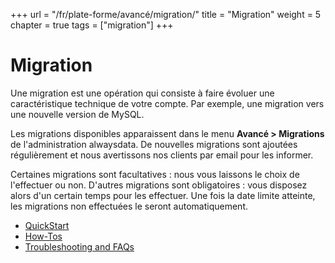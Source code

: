 +++
url = "/fr/plate-forme/avancé/migration/"
title = "Migration"
weight = 5
chapter = true
tags = ["migration"]
+++

# Migration

Une migration est une opération qui consiste à faire évoluer une caractéristique technique de votre compte. Par exemple, une migration vers une nouvelle version de MySQL.

Les migrations disponibles apparaissent dans le menu **Avancé > Migrations** de l'administration alwaysdata. De nouvelles migrations sont ajoutées régulièrement et nous avertissons nos clients par email pour les informer.

Certaines migrations sont facultatives : nous vous laissons le choix de l'effectuer ou non. D'autres migrations sont obligatoires : vous disposez alors d'un certain temps pour les effectuer. Une fois la date limite atteinte, les migrations non effectuées le seront automatiquement.


- [QuickStart]()
- [How-Tos]()
- [Troubleshooting and FAQs]()

